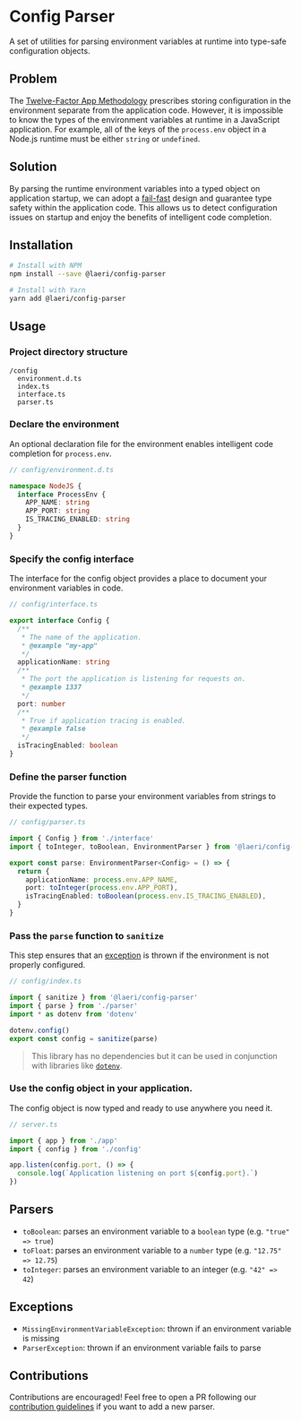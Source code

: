 # Config Parser

A set of utilities for parsing environment variables at runtime into type-safe configuration objects.

## Problem

The [Twelve-Factor App Methodology](https://12factor.net/config) prescribes storing configuration in the environment separate from the application code. However, it is impossible to know the types of the environment variables at runtime in a JavaScript application. For example, all of the keys of the `process.env` object in a Node.js runtime must be either `string` or `undefined`.

## Solution

By parsing the runtime environment variables into a typed object on application startup, we can adopt a [fail-fast](https://en.wikipedia.org/wiki/Fail-fast) design and guarantee type safety within the application code. This allows us to detect configuration issues on startup and enjoy the benefits of intelligent code completion.

## Installation

```sh
# Install with NPM
npm install --save @laeri/config-parser
```

```sh
# Install with Yarn
yarn add @laeri/config-parser
```

## Usage

### Project directory structure

```
/config
  environment.d.ts
  index.ts
  interface.ts
  parser.ts
```

### Declare the environment

An optional declaration file for the environment enables intelligent code completion for `process.env`.

```ts
// config/environment.d.ts

namespace NodeJS {
  interface ProcessEnv {
    APP_NAME: string
    APP_PORT: string
    IS_TRACING_ENABLED: string
  }
}
```

### Specify the config interface

The interface for the config object provides a place to document your environment variables in code.

```ts
// config/interface.ts

export interface Config {
  /**
   * The name of the application.
   * @example "my-app"
   */
  applicationName: string
  /**
   * The port the application is listening for requests on.
   * @example 1337
   */
  port: number
  /**
   * True if application tracing is enabled.
   * @example false
   */
  isTracingEnabled: boolean
}
```

### Define the parser function

Provide the function to parse your environment variables from strings to their expected types.

```ts
// config/parser.ts

import { Config } from './interface'
import { toInteger, toBoolean, EnvironmentParser } from '@laeri/config-parser'

export const parse: EnvironmentParser<Config> = () => {
  return {
    applicationName: process.env.APP_NAME,
    port: toInteger(process.env.APP_PORT),
    isTracingEnabled: toBoolean(process.env.IS_TRACING_ENABLED),
  }
}
```

### Pass the `parse` function to `sanitize`

This step ensures that an [exception](#exceptions) is thrown if the environment is not properly configured.

```ts
// config/index.ts

import { sanitize } from '@laeri/config-parser'
import { parse } from './parser'
import * as dotenv from 'dotenv'

dotenv.config()
export const config = sanitize(parse)
```

> This library has no dependencies but it can be used in conjunction with libraries like [`dotenv`](https://github.com/motdotla/dotenv#readme).

### Use the config object in your application.

The config object is now typed and ready to use anywhere you need it.

```ts
// server.ts

import { app } from './app'
import { config } from './config'

app.listen(config.port, () => {
  console.log(`Application listening on port ${config.port}.`)
})
```

## Parsers

- `toBoolean`: parses an environment variable to a `boolean` type (e.g. `"true" => true`)
- `toFloat`: parses an environment variable to a `number` type (e.g. `"12.75" => 12.75`)
- `toInteger`: parses an environment variable to an integer (e.g. `"42" => 42`)

## Exceptions

- `MissingEnvironmentVariableException`: thrown if an environment variable is missing
- `ParserException`: thrown if an environment variable fails to parse

## Contributions

Contributions are encouraged! Feel free to open a PR following our [contribution guidelines](./CONTRIBUTING.md) if you want to add a new parser.
